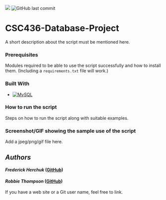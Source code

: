 ![](https://img.shields.io/badge/created-november%202022-blue)
![GitHub last commit](https://img.shields.io/github/last-commit/fherchuk/CSC436-Database-Project)

# CSC436-Database-Project
A short description about the script must be mentioned here.

### Prerequisites
<!--Remove the below lines and add yours -->
Modules required to be able to use the script successfully
and how to install them.
(Including a `requirements.txt` file will work.)
### Built With
* [![MySQL][MySQL.js]][MySQL-url]

### How to run the script
<!--Remove the below lines and add yours -->
Steps on how to run the script along with suitable examples.

### Screenshot/GIF showing the sample use of the script
<!--Remove the below lines and add yours -->
Add a jpeg/png/gif file here.

## *Authors*
<!--Remove the below lines and add yours -->
#### *Frederick Herchuk* ([GitHub](https://github.com/fherchuk))
#### *Robbie Thompson* ([GitHub](https://github.com/robbiethompson4))
If you have a web site or a Git user name, feel free to link.

<!--MARKDOWN BADGES-->
[MySQL.js]: https://img.shields.io/badge/mysql-ffead5?style=for-the-badge&logo=mysql&logoColor=4479A1
[MySQL-url]: https://www.mysql.com/
[sqalchemy-js]: https://quintagroup.com/cms/python/images/sqlalchemy-logo.png/image_view_fullscreen
[sqalchemy-url]: https://www.mysql.com/
